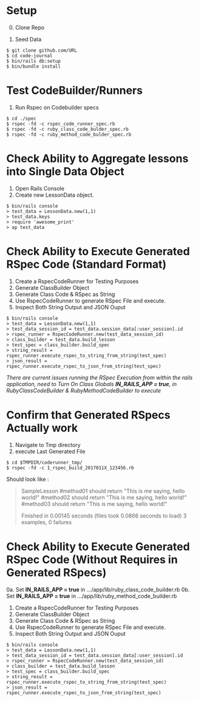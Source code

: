 # Setup

0. Clone Repo

1. Seed Data
```
$ git clone github.com/URL
$ cd code-journal
$ bin/rails db:setup
$ bin/bundle install
```

# Test CodeBuilder/Runners
1. Run Rspec on Codebuilder specs
```
$ cd ./spec
$ rspec -fd -c rspec_code_runner_spec.rb
$ rspec -fd -c ruby_class_code_bulder_spec.rb
$ rspec -fd -c ruby_method_code_bulder_spec.rb
```

# Check Ability to Aggregate lessons into Single Data Object
1. Open Rails Console
2. Create new LessonData object. 
``` 
$ bin/rails console
> test_data = LessonData.new(1,1)
> test_data.keys
> require 'awesome_print'
> ap test_data
```

# Check Ability to Execute Generated RSpec Code (Standard Format)
1. Create a RspecCodeRunner for Testing Purposes
2. Generate ClassBuilder Object 
3. Generate Class Code & RSpec as String
4. Use RspecCodeRunner to generate RSpec File and execute.
5. Inspect Both String Output and JSON Ouput
``` 
$ bin/rails console
> test_data = LessonData.new(1,1)
> test_data_session_id = test_data.session_data[:user_session].id
> rspec_runner = RspecCodeRunner.new(test_data_session_id)
> class_builder = test_data.build_lesson
> test_spec = class_builder.build_spec
> string_result = rspec_runner.execute_rspec_to_string_from_string(test_spec)
> json_result = rspec_runner.execute_rspec_to_json_from_string(test_spec)
```
*There are current issues running the RSpec Execution from within the rails application, need to Turn On Class Globals **IN_RAILS_APP = true**, in RubyClassCodeBuilder & RubyMethodCodeBuilder to execute*

# Confirm that Generated RSpecs Actually work
1. Navigate to Tmp directory
2. execute Last Generated File
```
$ cd $TMPDIR/coderunner_tmp/
$ rspec -fd -c 1_rspec_build_2017011X_123456.rb
```

Should look like :
>SampleLesson
>  #method01
>   should return "This is me saying, hello world!"
>  #method02
>   should return "This is me saying, hello world!"
>  #method03
>   should return "This is me saying, hello world!"
>
>Finished in 0.00145 seconds (files took 0.0866 seconds to load)
>3 examples, 0 failures

# Check Ability to Execute Generated RSpec Code (Without Requires in Generated RSpecs)
0a. Set **IN_RAILS_APP = true** in .../app/lib/ruby_class_code_builder.rb
0b. Set **IN_RAILS_APP = true** in .../app/lib/ruby_method_code_builder.rb
1. Create a RspecCodeRunner for Testing Purposes
2. Generate ClassBuilder Object 
3. Generate Class Code & RSpec as String
4. Use RspecCodeRunner to generate RSpec File and execute.
5. Inspect Both String Output and JSON Ouput
``` 
$ bin/rails console
> test_data = LessonData.new(1,1)
> test_data_session_id = test_data.session_data[:user_session].id
> rspec_runner = RspecCodeRunner.new(test_data_session_id)
> class_builder = test_data.build_lesson
> test_spec = class_builder.build_spec
> string_result = rspec_runner.execute_rspec_to_string_from_string(test_spec)
> json_result = rspec_runner.execute_rspec_to_json_from_string(test_spec)
```

